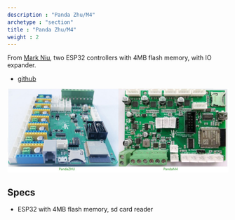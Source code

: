 ```yaml
---
description : "Panda Zhu/M4"
archetype : "section"
title : "Panda Zhu/M4"
weight : 2
---
```


From [Mark Niu](https://github.com/markniu), two ESP32 controllers with 4MB flash memory, with IO expander.
* [github](https://github.com/markniu/PandaZHU)

![image](pandazhu.jpeg?width=400px) 

## Specs
* ESP32 with 4MB flash memory, sd card reader





